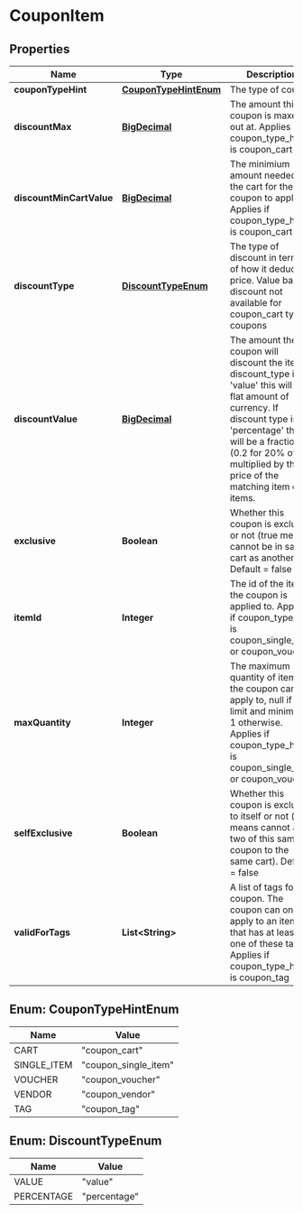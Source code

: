 
# CouponItem

## Properties
Name | Type | Description | Notes
------------ | ------------- | ------------- | -------------
**couponTypeHint** | [**CouponTypeHintEnum**](#CouponTypeHintEnum) | The type of coupon | 
**discountMax** | [**BigDecimal**](BigDecimal.md) | The amount this coupon is maxed out at.  Applies if coupon_type_hint is coupon_cart |  [optional]
**discountMinCartValue** | [**BigDecimal**](BigDecimal.md) | The minimium amount needed in the cart for the coupon to apply.  Applies if coupon_type_hint is coupon_cart |  [optional]
**discountType** | [**DiscountTypeEnum**](#DiscountTypeEnum) | The type of discount in terms of how it deducts price. Value based discount not available for coupon_cart type coupons | 
**discountValue** | [**BigDecimal**](BigDecimal.md) | The amount the coupon will discount the item. If discount_type is &#39;value&#39; this will be a flat amount of currency. If discount type is &#39;percentage&#39; this will be a fraction (0.2 for 20% off) multiplied by the price of the matching item or items. | 
**exclusive** | **Boolean** | Whether this coupon is exclusive or not (true means cannot be in same cart as another).  Default &#x3D; false |  [optional]
**itemId** | **Integer** | The id of the item the coupon is applied to.  Applies if coupon_type_hint is coupon_single_item or coupon_voucher |  [optional]
**maxQuantity** | **Integer** | The maximum quantity of items the coupon can apply to, null if no limit and minimum 1 otherwise.  Applies if coupon_type_hint is coupon_single_item or coupon_voucher |  [optional]
**selfExclusive** | **Boolean** | Whether this coupon is exclusive to itself or not (true means cannot add two of this same coupon to the same cart).  Default &#x3D; false |  [optional]
**validForTags** | **List&lt;String&gt;** | A list of tags for a coupon.  The coupon can only apply to an item that has at least one of these tags.  Applies if coupon_type_hint is coupon_tag |  [optional]


<a name="CouponTypeHintEnum"></a>
## Enum: CouponTypeHintEnum
Name | Value
---- | -----
CART | &quot;coupon_cart&quot;
SINGLE_ITEM | &quot;coupon_single_item&quot;
VOUCHER | &quot;coupon_voucher&quot;
VENDOR | &quot;coupon_vendor&quot;
TAG | &quot;coupon_tag&quot;


<a name="DiscountTypeEnum"></a>
## Enum: DiscountTypeEnum
Name | Value
---- | -----
VALUE | &quot;value&quot;
PERCENTAGE | &quot;percentage&quot;



